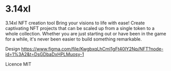 # 3.14xl

3.14xl NFT creation tool
Bring your visions to life with ease! Create captivating NFT projects that can be scaled up from a single token to a whole collection. Whether you are just starting out or have been in the game for a while, it's never been easier to build something remarkable.

Design https://www.figma.com/file/KwgbxqLhCmI1gFt40lY2Np/NFT?node-id=1%3A2&t=DsGDbaDxHPLMuosy-1

Licence
MIT